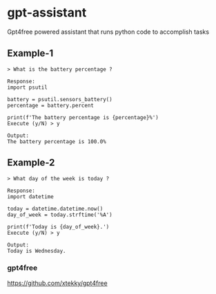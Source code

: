 # gpt-assistant
Gpt4free powered assistant that runs python code to accomplish tasks

## Example-1
```
> What is the battery percentage ?

Response:
import psutil

battery = psutil.sensors_battery()
percentage = battery.percent

print(f'The battery percentage is {percentage}%')
Execute (y/N) > y

Output:
The battery percentage is 100.0%
```

## Example-2
```
> What day of the week is today ?

Response:
import datetime

today = datetime.datetime.now()
day_of_week = today.strftime('%A')

print(f'Today is {day_of_week}.')
Execute (y/N) > y

Output:
Today is Wednesday.
```

### gpt4free
https://github.com/xtekky/gpt4free